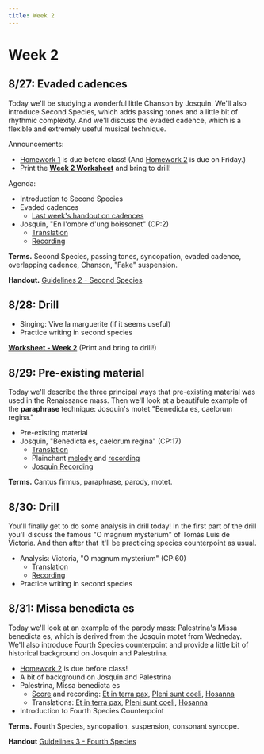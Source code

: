 ```yaml
---
title: Week 2
---
```


# Week 2

## 8/27: Evaded cadences

Today we'll be studying a wonderful little Chanson by Josquin.
We'll also introduce Second Species, which adds passing tones and
a little bit of rhythmic complexity. And we'll discuss the evaded 
cadence, which is a flexible and extremely useful musical technique.

Announcements:
* [Homework 1](HW-1.pdf) is due before class! (And [Homework 2](HW-2.pdf) is due on Friday.)
* Print the **[Week 2 Worksheet](worksheet-w2.pdf)** and bring to drill!

Agenda:
* Introduction to Second Species
* Evaded cadences 
  * [Last week's handout on cadences](cadences.pdf)
* Josquin, "En l'ombre d'ung boissonet" (CP:2)
  * [Translation](/translations/en-lombre-dung-boissonet.html)
  * [Recording](https://www.youtube.com/watch?v=JDABRHcbI3w&list=PLYyTDR5WeGuTtL7G92HVmXBzi6G2xiL1a&index=1)

**Terms.** Second Species, passing tones, syncopation, evaded cadence, overlapping cadence, Chanson, "Fake" suspension.

**Handout.** [Guidelines 2 - Second Species](guidelines-2.pdf)

## 8/28: Drill

* Singing: Vive la marguerite (if it seems useful)
* Practice writing in second species

**[Worksheet - Week 2](worksheet-w2.pdf)** (Print and bring to drill!)

## 8/29: Pre-existing material

Today we'll describe the three principal ways that pre-existing material
was used in the Renaissance mass. Then we'll look at a beautifule example
of the **paraphrase** technique: Josquin's motet "Benedicta es, caelorum regina."

* Pre-existing material
* Josquin, "Benedicta es, caelorum regina" (CP:17)
  * [Translation](/translations/benedicta-es.html)
  * Plainchant [melody](benedicta-es.pdf) and [recording](https://www.youtube.com/watch?v=IW7IJarZnQM&list=PLYyTDR5WeGuTtL7G92HVmXBzi6G2xiL1a&index=8)
  * [Josquin Recording](https://www.youtube.com/watch?v=K4N6NrPBalE&list=PLYyTDR5WeGuTtL7G92HVmXBzi6G2xiL1a&index=9)

**Terms.** Cantus firmus, paraphrase, parody, motet.

## 8/30: Drill

You'll finally get to do some analysis in drill today! In the first part of 
the drill you'll discuss the famous "O magnum mysterium" of Tomás Luis de 
Victoria. And then after that it'll be practicing species counterpoint as 
usual.

* Analysis: Victoria, "O magnum mysterium" (CP:60)
  * [Translation](/translations/o-magnum-mysterium.html)
  * [Recording](https://www.youtube.com/watch?v=c1qj4gl3mIs&list=PLYyTDR5WeGuTtL7G92HVmXBzi6G2xiL1a&index=18)
* Practice writing in second species

## 8/31: Missa benedicta es

Today we'll look at an example of the parody mass: Palestrina's
Missa benedicta es, which is derived from the Josquin motet from 
Wedneday. We'll also introduce Fourth Species counterpoint and provide 
a little bit of historical background on Josquin and Palestrina.

* [Homework 2](HW-2.pdf) is due before class!
* A bit of background on Josquin and Palestrina
* Palestrina, Missa benedicta es
  * [Score](missa-benedicta-es.pdf) and recording: [Et in terra pax](https://youtu.be/l-UZKRSA-C0?t=919), [Pleni sunt coeli](https://youtu.be/l-UZKRSA-C0?t=2199), [Hosanna](https://youtu.be/l-UZKRSA-C0?t=2295)
  * Translations: [Et in terra pax](/translations/mass.html#et-in-terra-pax), [Pleni sunt coeli](/translations/mass.html#pleni-sunt-coeli), [Hosanna](/translations/mass.html#hosanna)
* Introduction to Fourth Species Counterpoint

**Terms.** Fourth Species, syncopation, suspension, consonant syncope.

**Handout** [Guidelines 3 - Fourth Species](guidelines-3.pdf)
